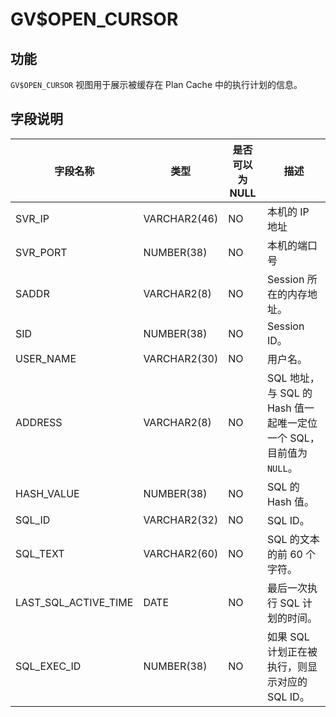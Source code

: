 GV$OPEN_CURSOR 
===================================



功能 
-----------------------

`GV$OPEN_CURSOR` 视图用于展示被缓存在 Plan Cache 中的执行计划的信息。

字段说明 
-------------------------



|         字段名称         |      类型      | 是否可以为 NULL |                       描述                       |
|----------------------|--------------|------------|------------------------------------------------|
| SVR_IP               | VARCHAR2(46) | NO         | 本机的 IP 地址                                      |
| SVR_PORT             | NUMBER(38)   | NO         | 本机的端口号                                         |
| SADDR                | VARCHAR2(8)  | NO         | Session 所在的内存地址。                               |
| SID                  | NUMBER(38)   | NO         | Session ID。                                    |
| USER_NAME            | VARCHAR2(30) | NO         | 用户名。                                           |
| ADDRESS              | VARCHAR2(8)  | NO         | SQL 地址，与 SQL 的 Hash 值一起唯一定位一个 SQL，目前值为 `NULL`。 |
| HASH_VALUE           | NUMBER(38)   | NO         | SQL 的 Hash 值。                                  |
| SQL_ID               | VARCHAR2(32) | NO         | SQL ID。                                        |
| SQL_TEXT             | VARCHAR2(60) | NO         | SQL 的文本的前 60 个字符。                              |
| LAST_SQL_ACTIVE_TIME | DATE         | NO         | 最后一次执行 SQL 计划的时间。                              |
| SQL_EXEC_ID          | NUMBER(38)   | NO         | 如果 SQL 计划正在被执行，则显示对应的 SQL ID。                  |


